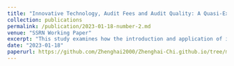```yaml
---
title: "Innovative Technology, Audit Fees and Audit Quality: A Quasi-Experiment from China"
collection: publications
permalink: /publication/2023-01-18-number-2.md
venue: "SSRN Working Paper"
excerpt: "This study examines how the introduction and application of innovative technology affect audit fees and audit quality."
date: "2023-01-18"
paperurl: https://github.com/Zhenghai2000/Zhenghai-Chi.github.io/tree/master/files/working_paper2.pdf
---
```

